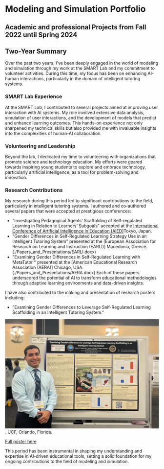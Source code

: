 # Modeling and Simulation Portfolio
## Academic and professional Projects from Fall 2022 until Spring 2024

## Two-Year Summary

Over the past two years, I've been deeply engaged in the world of modeling and simulation through my work at the SMART Lab and my commitment to volunteer activities. During this time, my focus has been on enhancing AI-human interactions, particularly in the domain of intelligent tutoring systems.

### SMART Lab Experience
At the SMART Lab, I contributed to several projects aimed at improving user interaction with AI systems. My role involved extensive data analysis, simulation of user interactions, and the development of models that predict and enhance learning outcomes. This hands-on experience not only sharpened my technical skills but also provided me with invaluable insights into the complexities of human-AI collaboration.

### Volunteering and Leadership
Beyond the lab, I dedicated my time to volunteering with organizations that promote science and technology education. My efforts were geared towards inspiring young students to explore and embrace technology, particularly artificial intelligence, as a tool for problem-solving and innovation.

### Research Contributions
My research during this period led to significant contributions to the field, particularly in intelligent tutoring systems. I authored and co-authored several papers that were accepted at prestigious conferences:

- "Investigating Pedagogical Agents’ Scaffolding of Self-regulated Learning in Relation to Learners’ Subgoals" accepted at the [International Conference of Artificial Intelligence in Education (AIED)](./Papers_and_Presentations/AIED.docx)Tokyo, Japan.
- "Gender Differences in Self-Regulated Learning Strategy Use in an Intelligent Tutoring System" presented at the [European Association for Research on Learning and Instruction (EARLI)] Macedonia, Greece. (./Papers_and_Presentations/EARLI.docx) 
- "Examining Gender Differences in Self-Regulated Learning with MetaTutor " presented at the [American Educational Research Association (AERA)] Chicago, USA.(./Papers_and_Presentations/AERA.docx)
Each of these papers underscored the potential of AI to transform educational methodologies through adaptive learning environments and data-driven insights.

I have also contributed to the making and presentation of research posters including:

- "Examining Gender Differences to Leverage Self-Regulated Learning Scaffolding in an Intelligent Tutoring System."

![*Poster Presentation*](Images/Poster_presentation.jpg) . UCF, Orlando, Florida. 

[Full poster here](Images/Poster.png)

This period has been instrumental in shaping my understanding and expertise in AI-driven educational tools, setting a solid foundation for my ongoing contributions to the field of modeling and simulation.
